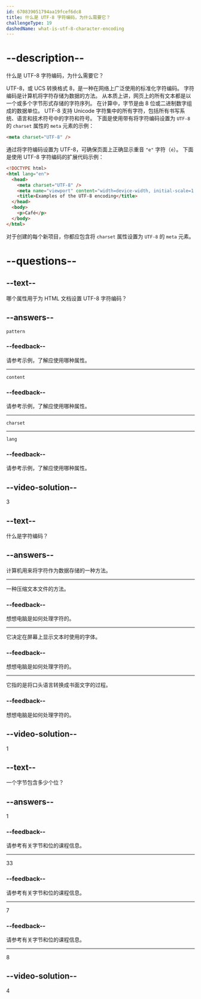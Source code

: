 ```yaml
---
id: 670839051794aa19fcef6dc8
title: 什么是 UTF-8 字符编码，为什么需要它？
challengeType: 19
dashedName: what-is-utf-8-character-encoding
---
```


# --description--

什么是 UTF-8 字符编码，为什么需要它？

UTF-8，或 UCS 转换格式 8，是一种在网络上广泛使用的标准化字符编码。 字符编码是计算机将字符存储为数据的方法。 从本质上讲，网页上的所有文本都是以一个或多个字节形式存储的字符序列。 在计算中，字节是由 8 位或二进制数字组成的数据单位。 UTF-8 支持 Unicode 字符集中的所有字符，包括所有书写系统、语言和技术符号中的字符和符号。 下面是使用带有将字符编码设置为 `UTF-8` 的 `charset` 属性的 `meta` 元素的示例：

```html
<meta charset="UTF-8" />
```

通过将字符编码设置为 UTF-8，可确保页面上正确显示重音 `"e"` 字符（`é`）。 下面是使用 UTF-8 字符编码的扩展代码示例：

```html
<!DOCTYPE html>
<html lang="en">
  <head>
    <meta charset="UTF-8" />
    <meta name="viewport" content="width=device-width, initial-scale=1.0" />
    <title>Examples of the UTF-8 encoding</title>
  </head>
  <body>
    <p>Café</p>
  </body>
</html>
```

对于创建的每个新项目，你都应包含将 `charset` 属性设置为 `UTF-8` 的 `meta` 元素。

# --questions--

## --text--

哪个属性用于为 HTML 文档设置 UTF-8 字符编码？

## --answers--

`pattern`

### --feedback--

请参考示例，了解应使用哪种属性。

---

`content`

### --feedback--

请参考示例，了解应使用哪种属性。

---

`charset`

---

`lang`

### --feedback--

请参考示例，了解应使用哪种属性。

## --video-solution--

3

## --text--

什么是字符编码？

## --answers--

计算机用来将字符作为数据存储的一种方法。

---

一种压缩文本文件的方法。

### --feedback--

想想电脑是如何处理字符的。

---

它决定在屏幕上显示文本时使用的字体。

### --feedback--

想想电脑是如何处理字符的。

---

它指的是将口头语言转换成书面文字的过程。

### --feedback--

想想电脑是如何处理字符的。

## --video-solution--

1

## --text--

一个字节包含多少个位？

## --answers--

1

### --feedback--

请参考有关字节和位的课程信息。

---

33

### --feedback--

请参考有关字节和位的课程信息。

---

7

### --feedback--

请参考有关字节和位的课程信息。

---

8

## --video-solution--

4
